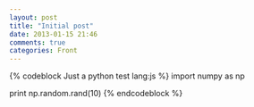 ```yaml
---
layout: post
title: "Initial post"
date: 2013-01-15 21:46
comments: true
categories: Front
---
```

{% codeblock Just a python test lang:js %}
import numpy as np

print np.random.rand(10)
{% endcodeblock %}